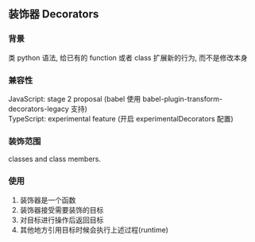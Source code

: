 ## 装饰器 Decorators

### 背景

类 python 语法, 给已有的 function 或者 class 扩展新的行为, 而不是修改本身

### 兼容性

JavaScript: stage 2 proposal (babel 使用 babel-plugin-transform-decorators-legacy 支持)  
TypeScript: experimental feature (开启 experimentalDecorators 配置)

### 装饰范围

classes and class members.

### 使用

1. 装饰器是一个函数
2. 装饰器接受需要装饰的目标
3. 对目标进行操作后返回目标
4. 其他地方引用目标时候会执行上述过程(runtime)

